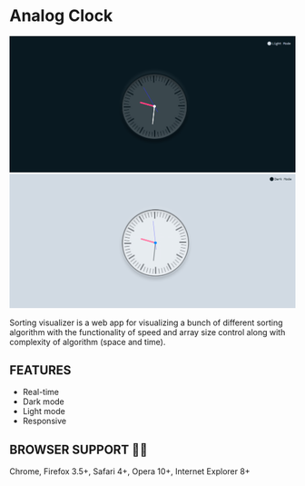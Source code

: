 # Analog Clock

![ANALOG CLOCK](Dark-mode.png)
![](Light-mode.png)

Sorting visualizer is a web app for visualizing a bunch of different sorting algorithm with the functionality of speed and array size control along with complexity of algorithm (space and time).

## FEATURES

 - Real-time
 - Dark mode
 - Light mode
 - Responsive

## BROWSER SUPPORT :man_technologist:

Chrome, Firefox 3.5+, Safari 4+, Opera 10+, Internet Explorer 8+
